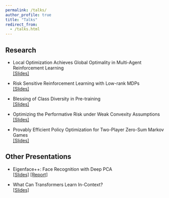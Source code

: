 ```yaml
---
permalink: /talks/
author_profile: true
title: "Talks"
redirect_from:
  - /talks.html
---
```


## Research

* Local Optimization Achieves Global Optimality in Multi-Agent Reinforcement Learning  
[[Slides]](<https://yulaizhao.com/files/slides_localpgt.pdf>)

* Risk Sensitive Reinforcement Learning with Low-rank MDPs  
[[Slides]](<https://yulaizhao.com/files/slides_riskRL.pdf>)  

* Blessing of Class Diversity in Pre-training  
[[Slides]](<https://yulaizhao.com/files/slides_blessing.pdf>)  

* Optimizing the Performative Risk under Weak Convexity Assumptions  
[[Slides]](<https://yulaizhao.com/files/slides_optml.pdf>)  

* Provably Efficient Policy Optimization for Two-Player Zero-Sum Markov Games  
[[Slides]](<https://yulaizhao.com/files/slides_pgt.pdf>)  

## Other Presentations

* Eigenface++: Face Recognition with Deep PCA  
[[Slides]](<https://yulaizhao.com/files/slides_ECE571_final.pdf>) [[Report]](<https://yulaizhao.com/files/report_ECE571_final.pdf>)  

* What Can Transformers Learn In-Context?  
[[Slides]](<https://yulaizhao.com/files/slides_in_context_learning.pdf>)
